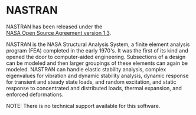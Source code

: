 # NASTRAN
NASTRAN has been released under the  
[NASA Open Source Agreement version 1.3](https://github.com/nasa/NASTRAN/raw/master/NASA%20Open%20Source%20Agreement-NASTRAN.doc).


NASTRAN is the NASA Structural Analysis System, a finite element analysis program (FEA) completed in the early 1970's. It was the first of its kind and opened the door to computer-aided engineering. Subsections of a design can be modeled and then larger groupings of these elements can again be modeled. NASTRAN can handle elastic stability analysis, complex eigenvalues for vibration and dynamic stability analysis, dynamic response for transient and steady state loads, and random excitation, and static response to concentrated and distributed loads, thermal expansion, and enforced deformations.

NOTE: There is no technical support available for this software.
